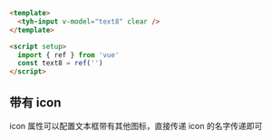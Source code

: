```html
<template>
  <tyh-input v-model="text8" clear />
</template>

<script setup>
  import { ref } from 'vue'
  const text8 = ref('')
</script>
```

## 带有 icon

icon 属性可以配置文本框带有其他图标，直接传递 icon 的名字传递即可
